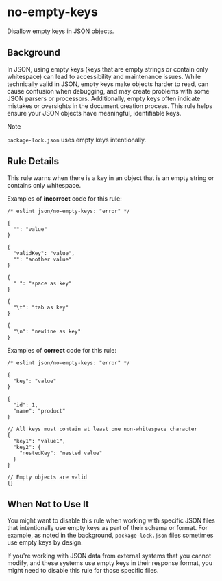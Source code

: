 # no-empty-keys

Disallow empty keys in JSON objects.

## Background

In JSON, using empty keys (keys that are empty strings or contain only whitespace) can lead to accessibility and maintenance issues. While technically valid in JSON, empty keys make objects harder to read, can cause confusion when debugging, and may create problems with some JSON parsers or processors. Additionally, empty keys often indicate mistakes or oversights in the document creation process. This rule helps ensure your JSON objects have meaningful, identifiable keys.

> [!NOTE]
>
> `package-lock.json` uses empty keys intentionally.

## Rule Details

This rule warns when there is a key in an object that is an empty string or contains only whitespace.

Examples of **incorrect** code for this rule:

```jsonc
/* eslint json/no-empty-keys: "error" */

{
  "": "value"
}

{
  "validKey": "value",
  "": "another value"
}

{
  " ": "space as key"
}

{
  "\t": "tab as key"
}

{
  "\n": "newline as key"
}
```

Examples of **correct** code for this rule:

```jsonc
/* eslint json/no-empty-keys: "error" */

{
  "key": "value"
}

{
  "id": 1,
  "name": "product"
}

// All keys must contain at least one non-whitespace character
{
  "key1": "value1",
  "key2": {
    "nestedKey": "nested value"
  }
}

// Empty objects are valid
{}
```

## When Not to Use It

You might want to disable this rule when working with specific JSON files that intentionally use empty keys as part of their schema or format. For example, as noted in the background, `package-lock.json` files sometimes use empty keys by design.

If you're working with JSON data from external systems that you cannot modify, and these systems use empty keys in their response format, you might need to disable this rule for those specific files.
